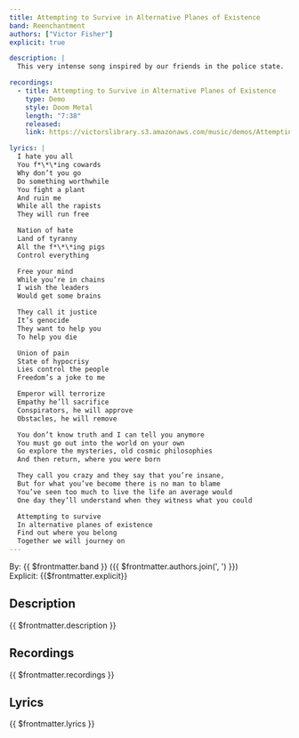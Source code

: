 ```yaml
---
title: Attempting to Survive in Alternative Planes of Existence
band: Reenchantment
authors: ["Victor Fisher"]
explicit: true

description: |
  This very intense song inspired by our friends in the police state.

recordings:
  - title: Attempting to Survive in Alternative Planes of Existence
    type: Demo
    style: Doom Metal
    length: "7:38"
    released: 
    link: https://victorslibrary.s3.amazonaws.com/music/demos/Attempting+to+Survive+in+Alternative+Planes+of+Existence.mp3

lyrics: |
  I hate you all
  You f*\*\*ing cowards
  Why don’t you go
  Do something worthwhile
  You fight a plant
  And ruin me
  While all the rapists
  They will run free

  Nation of hate
  Land of tyranny
  All the f*\*\*ing pigs
  Control everything

  Free your mind
  While you’re in chains
  I wish the leaders
  Would get some brains

  They call it justice
  It’s genocide
  They want to help you
  To help you die

  Union of pain
  State of hypocrisy
  Lies control the people
  Freedom’s a joke to me

  Emperor will terrorize
  Empathy he’ll sacrifice
  Conspirators, he will approve
  Obstacles, he will remove

  You don’t know truth and I can tell you anymore
  You must go out into the world on your own
  Go explore the mysteries, old cosmic philosophies
  And then return, where you were born

  They call you crazy and they say that you’re insane,
  But for what you’ve become there is no man to blame
  You’ve seen too much to live the life an average would
  One day they’ll understand when they witness what you could

  Attempting to survive
  In alternative planes of existence
  Find out where you belong
  Together we will journey on
---
```


By: {{ $frontmatter.band }} ({{ $frontmatter.authors.join(', ') }})  
Explicit: {{$frontmatter.explicit}}

## Description

<vue-markdown>{{ $frontmatter.description }}</vue-markdown>

## Recordings

{{ $frontmatter.recordings }}

## Lyrics

<vue-markdown>{{ $frontmatter.lyrics }}</vue-markdown>
